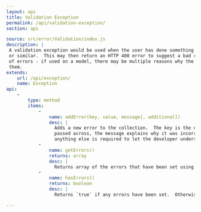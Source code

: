 ```yaml
---
layout: api
title: Validation Exception
permalink: /api/validation-exception/
section: api

source: src/error/Validation/index.js
description: |
 A validation exception would be used when the user has done something wrong, such as providing invalid data to a model
 or similar.  This may then return an HTTP 400 error to suggest a bad request.  This can be thought of as a collection
 of errors - if used on a model, there may be multiple reasons why the data is invalid.  This tells you about all of
 them.
extends:
    url: /api/exception/
    name: Exception
api:
    -
        type: method
        items:
            -
                name: addError(key, value, message[, additional])
                desc: |
                  Adds a new error to the collection.  The key is the data key, the value is whatever has tried to be
                  passed across, the message explains why it was incorrect.  The additional parameter is to be used if
                  anything else is required to let the developer understand the cause of the error.
            -
                name: getErrors()
                returns: array
                desc: |
                  Returns array of the errors that have been set using the `addError` method.
            -
                name: hasErrors()
                returns: boolean
                desc: |
                  Returns `true` if any errors have been set.  Otherwise, returns `false`.

---
```

